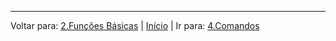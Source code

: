 
----
Voltar para: [2.Funções Básicas](/contents/2.Funcoes.md) | [Início](/README.md) | Ir para: [4.Comandos](/contents/4.Comandos.md)